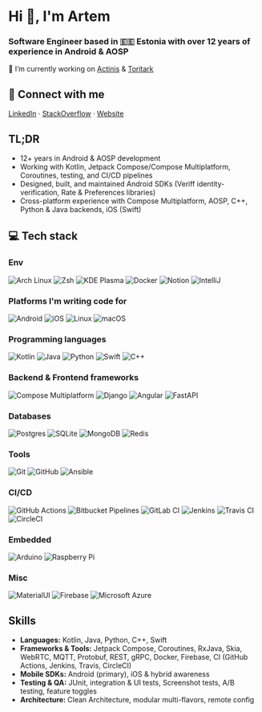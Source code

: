 # Hi 👋, I'm Artem
### Software Engineer based in 🇪🇪 Estonia with over 12 years of experience in Android & AOSP

🔭 I’m currently working on [Actinis](https://github.com/actinis) & [Toritark](https://github.com/Toritark/toritark-mobile-app)

## 💬 Connect with me

[LinkedIn](https://linkedin.com/in/artem-smirnov-at-labster) · [StackOverflow](https://stackoverflow.com/users/497132/artem) · [Website](https://smirnov.page)

## TL;DR
- 12+ years in Android & AOSP development  
- Working with Kotlin, Jetpack Compose/Compose Multiplatform, Coroutines, testing, and CI/CD pipelines  
- Designed, built, and maintained Android SDKs (Veriff identity-verification, Rate & Preferences libraries)  
- Cross-platform experience with Compose Multiplatform, AOSP, C++, Python & Java backends, iOS (Swift)

## 💻 Tech stack

### Env
![Arch Linux](https://img.shields.io/badge/Arch%20Linux-1793D1?logo=arch-linux&logoColor=fff&style=flat&color=000)
![Zsh](https://img.shields.io/badge/Zsh-F15A24?logo=zsh&logoColor=fff&style=flat&color=000)
![KDE Plasma](https://img.shields.io/badge/KDE%20Plasma-1D99F3?logo=kdeplasma&logoColor=fff&style=flat&color=000)
![Docker](https://img.shields.io/badge/Docker-2496ED?logo=docker&logoColor=fff&style=flat&color=000)
![Notion](https://img.shields.io/badge/Notion-000?logo=notion&logoColor=fff&style=flat&color=000)
![IntelliJ](https://img.shields.io/badge/-IntelliJ%20IDEA-black?logo=jetbrains&logoColor=fff&style=flat&color=000)

### Platforms I'm writing code for
![Android](https://img.shields.io/badge/Android-05150C?logo=android&logoColor=fff&style=flat&color=000)
![iOS](https://img.shields.io/badge/iOS-000000?&logo=apple&logoColor=fff&style=flat&color=000)
![Linux](https://img.shields.io/badge/Linux-FCC624?logo=linux&logoColor=fff&style=flat&color=000)
![macOS](https://img.shields.io/badge/macOS-000000?logo=apple&logoColor=fff&style=flat&color=000)

### Programming languages
![Kotlin]( https://img.shields.io/badge/Kotlin-black?logo=kotlin&logoColor=fff&style=flat&color=000)
![Java](https://img.shields.io/badge/Java-orange?logo=openjdk&logoColor=fff&style=flat&color=000)
![Python](https://img.shields.io/badge/-Python-black?logo=Python&logoColor=fff&style=flat&color=000)
![Swift](https://img.shields.io/badge/Swift-F54A2A?logo=swift&logoColor=fff&style=flat&color=000)
![C++](https://img.shields.io/badge/C++-%2300599C.svg?logo=c%2B%2B&logoColor=fff&style=flat&color=000)

### Backend & Frontend frameworks
![Compose Multiplatform](https://img.shields.io/badge/-Compose%20Multiplatform-232?logoColor=fff&style=flat&color=000)
![Django](https://img.shields.io/badge/Django-%23092E20.svg?logo=django&logoColor=fff&style=flat&color=000)
![Angular](https://img.shields.io/badge/Angular-%23DD0031.svg?logo=angular&logoColor=fff&style=flat&color=000)
![FastAPI](https://img.shields.io/badge/FastAPI-009485.svg?logo=fastapi&logoColor=fff&style=flat&color=000)

### Databases
![Postgres](https://img.shields.io/badge/Postgres-%23316192.svg?logo=postgresql&logoColor=fff&style=flat&color=000)
![SQLite](https://img.shields.io/badge/SQLite-%2307405e.svg?logo=sqlite&logoColor=fff&style=flat&color=000)
![MongoDB](https://img.shields.io/badge/MongoDB-%234ea94b.svg?logo=mongodb&logoColor=fff&style=flat&color=000)
![Redis](https://img.shields.io/badge/Redis-%23DD0031.svg?logo=redis&logoColor=fff&style=flat&color=000)

### Tools
![Git](https://img.shields.io/badge/-Git-black?logo=git&logoColor=fff&style=flat&color=000)
![GitHub](https://img.shields.io/badge/GitHub-%23121011.svg?logo=github&logoColor=fff&style=flat&color=000)
![Ansible](https://img.shields.io/badge/Ansible-black?style=flat-square&logoColor=fff&style=flat&color=000)

### CI/CD
![GitHub Actions](https://img.shields.io/badge/GitHub_Actions-2088FF?logo=github-actions&logoColor=fff&style=flat&color=000)
![Bitbucket Pipelines](https://img.shields.io/badge/Bitbucket_Pipelines-0052CC?logo=bitbucket&logoColor=fff&style=flat&color=000)
![GitLab CI](https://img.shields.io/badge/GitLab%20CI-FC6D26?logo=gitlab&logoColor=fff&style=flat&color=000)
![Jenkins](https://img.shields.io/badge/Jenkins-D24939?logo=jenkins&logoColor=fff&style=flat&color=000)
![Travis CI](https://img.shields.io/badge/Travis%20CI-3EAAAF?logo=travisci&logoColor=fff&style=flat&color=000)
![CircleCI](https://img.shields.io/badge/CircleCI-343434?logo=circleci&logoColor=fff&style=flat&color=000)

### Embedded
![Arduino](https://img.shields.io/badge/Arduino-black?logo=arduino&logoColor=fff&style=flat&color=000)
![Raspberry Pi](https://img.shields.io/badge/-Raspberry%20Pi-C51A4A?logo=Raspberry-Pi&logoColor=fff&style=flat&color=000)

### Misc
![MaterialUI](https://img.shields.io/badge/-MaterialUI-0081CB?logo=material-UI&logoColor=fff&style=flat&color=000)
![Firebase](https://img.shields.io/badge/Firebase-black?logo=firebase&logoColor=fff&style=flat&color=000)
![Microsoft Azure](https://custom-icon-badges.demolab.com/badge/Microsoft%20Azure-0089D6?logo=msazure&logoColor=fff&style=flat&color=000)

## Skills
- **Languages:** Kotlin, Java, Python, C++, Swift
- **Frameworks & Tools:** Jetpack Compose, Coroutines, RxJava, Skia, WebRTC, MQTT, Protobuf, REST, gRPC, Docker, Firebase, CI (GitHub Actions, Jenkins, Travis, CircleCI)
- **Mobile SDKs:** Android (primary), iOS & hybrid awareness
- **Testing & QA:** JUnit, integration & UI tests, Screenshot tests, A/B testing, feature toggles  
- **Architecture:** Clean Architecture, modular multi-flavors, remote config
